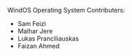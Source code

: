 WindOS Operating System
Contributers:
  - Sam Feizi
  - Malhar Jere
  - Lukas Pranciliauskas
  - Faizan Ahmed
